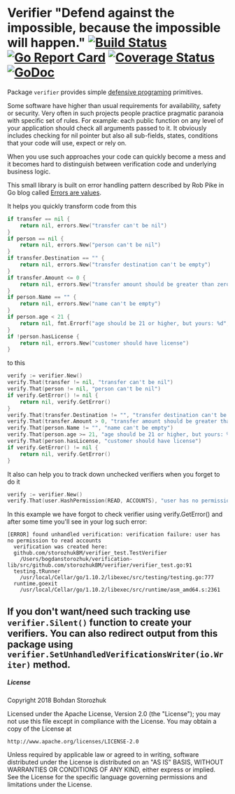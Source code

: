 # Verifier "Defend against the impossible, because the impossible will happen." [![Build Status](https://travis-ci.org/storozhukBM/verifier.svg?branch=master)](https://travis-ci.org/storozhukBM/verifier)  [![Go Report Card](https://goreportcard.com/badge/github.com/storozhukBM/verifier)](https://goreportcard.com/report/github.com/storozhukBM/verifier) [![Coverage Status](https://coveralls.io/repos/github/storozhukBM/verifier/badge.svg?branch=master)](https://coveralls.io/github/storozhukBM/verifier?branch=master) [![GoDoc](https://godoc.org/github.com/storozhukBM/verifier?status.svg)](http://godoc.org/github.com/storozhukBM/verifier)

Package `verifier` provides simple [defensive programing](https://en.wikipedia.org/wiki/Defensive_programming) primitives.

Some software have higher than usual requirements for availability, safety or security.
Very often in such projects people practice pragmatic paranoia with specific set of rules.
For example: each public function on any level of your application should check all arguments passed to it.
It obviously includes checking for nil pointer but also all sub-fields, states, conditions 
that your code will use, expect or rely on.

When you use such approaches your code can quickly become a mess and it becomes hard to distinguish between 
verification code and underlying business logic.

This small library is built on error handling pattern described by Rob Pike in Go blog called 
[Errors are values](https://blog.golang.org/errors-are-values).

It helps you quickly transform code from this
```go
if transfer == nil {
	return nil, errors.New("transfer can't be nil")
}
if person == nil {
	return nil, errors.New("person can't be nil")
}
if transfer.Destination == "" {
	return nil, errors.New("transfer destination can't be empty")
}
if transfer.Amount <= 0 {
	return nil, errors.New("transfer amount should be greater than zero")
}
if person.Name == "" {
	return nil, errors.New("name can't be empty")
}
if person.age < 21 {
	return nil, fmt.Errorf("age should be 21 or higher, but yours: %d", p.age)
}
if !person.hasLicense {
	return nil, errors.New("customer should have license")
}
```
to this
```go
verify := verifier.New()
verify.That(transfer != nil, "transfer can't be nil")
verify.That(person != nil, "person can't be nil")
if verify.GetError() != nil {
	return nil, verify.GetError()
}
verify.That(transfer.Destination != "", "transfer destination can't be empty")
verify.That(transfer.Amount > 0, "transfer amount should be greater than zero")
verify.That(person.Name != "", "name can't be empty")
verify.That(person.age >= 21, "age should be 21 or higher, but yours: %d", p.age)
verify.That(person.hasLicense, "customer should have license")
if verify.GetError() != nil {
	return nil, verify.GetError()
}
```

It also can help you to track down unchecked verifiers when you forget to do it 
```go
verify := verifier.New()
verify.That(user.HashPermission(READ, ACCOUNTS), "user has no permission to read accounts")
```

In this example we have forgot to check verifier using verify.GetError() and
after some time you'll see in your log such error:
```
[ERROR] found unhandled verification: verification failure: user has no permission to read accounts
  verification was created here:
  github.com/storozhukBM/verifier_test.TestVerifier
    /Users/bogdanstorozhuk/verification-lib/src/github.com/storozhukBM/verifier/verifier_test.go:91
  testing.tRunner
    /usr/local/Cellar/go/1.10.2/libexec/src/testing/testing.go:777
  runtime.goexit
    /usr/local/Cellar/go/1.10.2/libexec/src/runtime/asm_amd64.s:2361
```

If you don't want/need such tracking use `verifier.Silent()` function to create your verifiers.
You can also redirect output from this package using `verifier.SetUnhandledVerificationsWriter(io.Writer)` method.
---

##### License
Copyright 2018 Bohdan Storozhuk

Licensed under the Apache License, Version 2.0 (the "License"); you may not use this file except in compliance with the License. You may obtain a copy of the License at

    http://www.apache.org/licenses/LICENSE-2.0

Unless required by applicable law or agreed to in writing, software distributed under the License is distributed on an "AS IS" BASIS, WITHOUT WARRANTIES OR CONDITIONS OF ANY KIND, either express or implied. See the License for the specific language governing permissions and limitations under the License.
